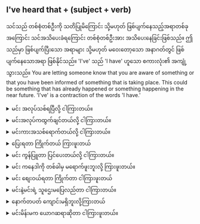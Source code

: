 ## I've heard that + (subject + verb)

သင်သည် တစ်စုံတစ်ဦးကို သတိပြုမိကြောင်း သို့မဟုတ် ဖြစ်ပျက်နေသည့်အရာတစ်ခုအကြောင်း သင်အသိပေးခံရကြောင်း တစ်စုံတစ်ဦးအား အသိပေးနေခြင်းဖြစ်သည်။ ဤသည်မှာ ဖြစ်ပျက်ပြီးသော အရာများ သို့မဟုတ် မဝေးတော့သော အနာဂတ်တွင် ဖြစ်ပျက်နေသောအရာ ဖြစ်နိုင်သည်။ 'I've' သည် 'I have' ဟူသော စကားလုံး၏ အကျုံ့သွားသည်။
You are letting someone know that you are aware of something or that you have been informed of something that is taking place. This could be something that has already happened or something happening in the near future. 'I've' is a contraction of the words 'I have.'

<details>
<summary>မင်း အလုပ်သစ်ရပြီလို့ ငါကြားတယ်။</summary>
"I've heard that you got a new job."
</details>
<details>
<summary>မင်းအလုပ်ကထွက်ချင်တယ်လို့ ငါကြားတယ်။</summary>

"I've heard that you want to leave your job."
</details>
<details>
<summary>မင်းကားအသစ်​​ရောက်​တယ်​လို့ ငါကြားတယ်​။</summary>

"I've heard that you got a new car."
</details>
<details>
<summary>ပြေးရတာ ကြိုက်တယ် ကြားဖူးတယ်</summary>

"I've heard that you like to jog."
</details>
<details>
<summary>မင်း ကွန်ပြူတာ ပြင်ပေးတယ်လို့ ငါကြားတယ်။</summary>

"I've heard that you fix computers."
</details>
<details>
<summary>မင်း ကနေဒါကို တစ်ခါမှ မရောက်ဖူးဘူးလို့ ကြားဖူးတယ်။</summary>

"I've heard that you've never been to Canada."
</details>
<details>
<summary>မင်း စျေးဝယ်ရတာ ကြိုက်တာ ငါကြားဖူးတယ်</summary>

"I've heard that you like to shop."
</details>
<details>
<summary>မင်းနဲ့မင်းရဲ့ သူဌေးမပြေလည်တာ ငါကြားတယ်။</summary>

"I've heard that you and your boss don't get along."
</details>
<details>
<summary>နောက်တပတ် ကျောင်းမရှိဘူးလို့ကြားတယ်</summary>

"I've heard that there is no school next week."
</details>
<details>
<summary>မင်းမိန်းမက ယောဂဆရာဆိုတာ ငါကြားဖူးတယ်။</summary>

"I've heard that your wife is a yoga instructor."
</details>